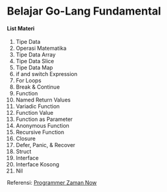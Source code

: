 # Belajar Go-Lang Fundamental
#### List Materi
1. Tipe Data
2. Operasi Matematika
3. Tipe Data Array
4. Tipe Data Slice
5. Tipe Data Map
6. if and switch Expression
7. For Loops
8. Break & Continue
9. Function
10. Named Return Values
11. Variadic Function
12. Function Value
13. Function as Parameter
14. Anonymous Function
15. Recursive Function
16. Closure
17. Defer, Panic, & Recover
18. Struct
19. Interface
20. Interface Kosong
21. Nil

Referensi:  [Programmer Zaman Now](https://www.youtube.com/ProgrammerZamanNow)
